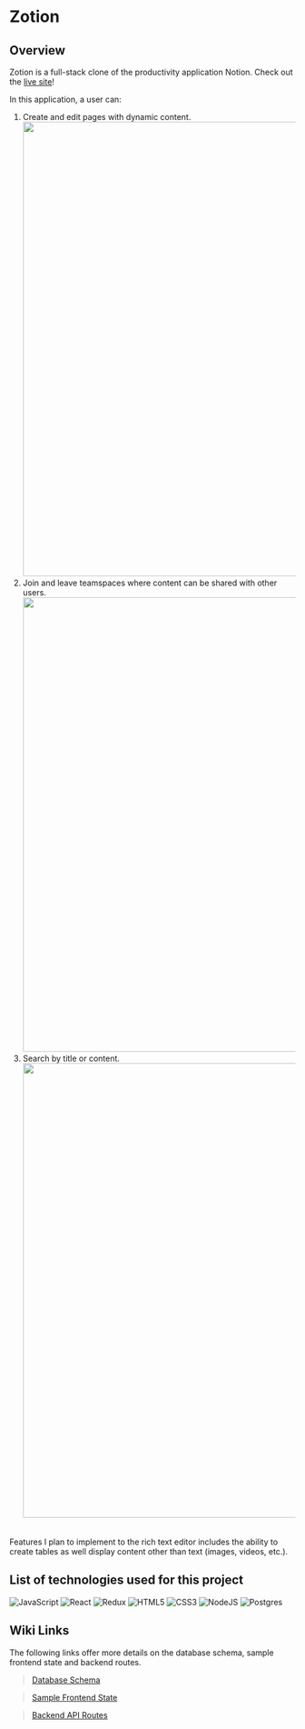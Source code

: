 # Zotion


## Overview

Zotion is a full-stack clone of the productivity application Notion. Check out the <a href="https://zotion-2ffb3968ded2.herokuapp.com/">live site</a>!

In this application, a user can:
1. Create and edit pages with dynamic content. <img width="800" src="https://media2.giphy.com/media/vIrxuw3xZlJKPtmRac/giphy.gif">
2. Join and leave teamspaces where content can be shared with other users. <img width="800" src="https://media.giphy.com/media/v7QIzPIlL51fb44hsk/giphy.gif">
3. Search by title or content. <img width="800" src="https://media4.giphy.com/media/v1.Y2lkPTc5MGI3NjExZDA0NTcxNjA2NzNkZWNmMzI0ZmQ4NjY5YTdhNmFmY2U4MTUxNWNiYyZlcD12MV9pbnRlcm5hbF9naWZzX2dpZklkJmN0PWc/guwA2NEFs6g6EX6kuA/giphy.gif">
<br>
Features I plan to implement to the rich text editor includes the ability to create tables as well display content other than text (images, videos, etc.).

## List of technologies used for this project

![JavaScript](https://img.shields.io/badge/javascript-%23323330.svg?style=for-the-badge&logo=javascript&logoColor=%23F7DF1E&style=plastic)
![React](https://img.shields.io/badge/react-%2320232a.svg?style=for-the-badge&logo=react&logoColor=%2361DAFB&style=plastic)
![Redux](https://img.shields.io/badge/redux-%23593d88.svg?style=for-the-badge&logo=redux&logoColor=white&style=plastic)
![HTML5](https://img.shields.io/badge/html5-%23E34F26.svg?style=for-the-badge&logo=html5&logoColor=white&style=plastic)
![CSS3](https://img.shields.io/badge/css3-%231572B6.svg?style=for-the-badge&logo=css3&logoColor=white&style=plastic)
![NodeJS](https://img.shields.io/badge/node.js-6DA55F?style=for-the-badge&logo=node.js&logoColor=white&style=plastic)
![Postgres](https://img.shields.io/badge/postgres-%23316192.svg?style=for-the-badge&logo=postgresql&logoColor=white&style=plastic)

## Wiki Links

The following links offer more details on the database schema, sample frontend state and backend routes.
>[Database Schema](https://github.com/ziqi23/FS-Project/wiki/database-schema)

>[Sample Frontend State](https://github.com/ziqi23/FS-Project/wiki/sample-state)

>[Backend API Routes](https://github.com/ziqi23/FS-Project/wiki/backend-routes)
